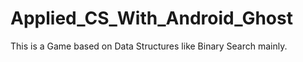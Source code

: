 # Applied_CS_With_Android_Ghost
This is a Game based on Data Structures like Binary Search mainly.

